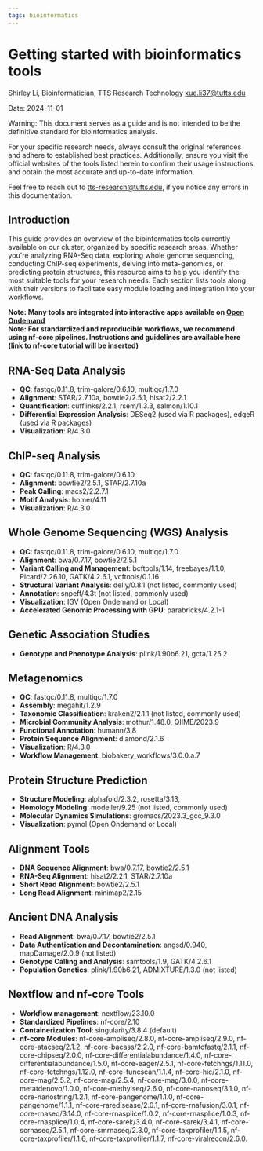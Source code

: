 ```yaml
---
tags: bioinformatics
---
```


# Getting started with bioinformatics tools

Shirley Li, Bioinformatician, TTS Research Technology
xue.li37@tufts.edu

Date: 2024-11-01

Warning: This document serves as a guide and is not intended to be the definitive standard for bioinformatics analysis.

For your specific research needs, always consult the original references and adhere to established best practices. Additionally, ensure you visit the official websites of the tools listed herein to confirm their usage instructions and obtain the most accurate and up-to-date information.

Feel free to reach out to tts-research@tufts.edu, if you notice any errors in this documentation.

## Introduction

This guide provides an overview of the bioinformatics tools currently available on our cluster, organized by specific research areas. Whether you're analyzing RNA-Seq data, exploring whole genome sequencing, conducting ChIP-seq experiments, delving into meta-genomics, or predicting protein structures, this resource aims to help you identify the most suitable tools for your research needs. Each section lists tools along with their versions to facilitate easy module loading and integration into your workflows.

**Note: Many tools are integrated into interactive apps available on [Open Ondemand](https://ondemand.pax.tufts.edu)**\
**Note: For standardized and reproducible workflows, we recommend using nf-core pipelines. Instructions and guidelines are available here (link to nf-core tutorial will be inserted)**

## RNA-Seq Data Analysis

- **QC**: fastqc/0.11.8, trim-galore/0.6.10, multiqc/1.7.0
- **Alignment**: STAR/2.7.10a, bowtie2/2.5.1, hisat2/2.2.1
- **Quantification**: cufflinks/2.2.1, rsem/1.3.3, salmon/1.10.1
- **Differential Expression Analysis**: DESeq2 (used via R packages), edgeR (used via R packages)
- **Visualization**: R/4.3.0

## ChIP-seq Analysis

- **QC**: fastqc/0.11.8, trim-galore/0.6.10
- **Alignment**: bowtie2/2.5.1, STAR/2.7.10a
- **Peak Calling**: macs2/2.2.7.1
- **Motif Analysis**: homer/4.11
- **Visualization**: R/4.3.0

## Whole Genome Sequencing (WGS) Analysis

- **QC**: fastqc/0.11.8, trim-galore/0.6.10, multiqc/1.7.0
- **Alignment**: bwa/0.7.17, bowtie2/2.5.1
- **Variant Calling and Management**: bcftools/1.14, freebayes/1.1.0, Picard/2.26.10, GATK/4.2.6.1, vcftools/0.1.16
- **Structural Variant Analysis**: delly/0.8.1 (not listed, commonly used)
- **Annotation**: snpeff/4.3t (not listed, commonly used)
- **Visualization**: IGV (Open Ondemand or Local)
- **Accelerated Genomic Processing with GPU**: parabricks/4.2.1-1

## Genetic Association Studies

- **Genotype and Phenotype Analysis**: plink/1.90b6.21, gcta/1.25.2

## Metagenomics

- **QC**: fastqc/0.11.8, multiqc/1.7.0
- **Assembly**: megahit/1.2.9
- **Taxonomic Classification**: kraken2/2.1.1 (not listed, commonly used)
- **Microbial Community Analysis**: mothur/1.48.0, QIIME/2023.9
- **Functional Annotation**: humann/3.8
- **Protein Sequence Alignment**: diamond/2.1.6
- **Visualization**: R/4.3.0
- **Workflow Management**: biobakery_workflows/3.0.0.a.7

## Protein Structure Prediction

- **Structure Modeling**: alphafold/2.3.2, rosetta/3.13,
- **Homology Modeling**: modeller/9.25 (not listed, commonly used)
- **Molecular Dynamics Simulations**: gromacs/2023.3_gcc_9.3.0
- **Visualization**: pymol (Open Ondemand or Local)

## Alignment Tools

- **DNA Sequence Alignment**: bwa/0.7.17, bowtie2/2.5.1
- **RNA-Seq Alignment**: hisat2/2.2.1, STAR/2.7.10a
- **Short Read Alignment**: bowtie2/2.5.1
- **Long Read Alignment**: minimap2/2.15

## Ancient DNA Analysis

- **Read Alignment**: bwa/0.7.17, bowtie2/2.5.1
- **Data Authentication and Decontamination**: angsd/0.940, mapDamage/2.0.9 (not listed)
- **Genotype Calling and Analysis**: samtools/1.9, GATK/4.2.6.1
- **Population Genetics**: plink/1.90b6.21, ADMIXTURE/1.3.0 (not listed)

## Nextflow and nf-core Tools

- **Workflow management**: nextflow/23.10.0
- **Standardized Pipelines**: nf-core/2.10
- **Containerization Tool**: singularity/3.8.4 (default)
- **nf-core Modules**: nf-core-ampliseq/2.8.0, nf-core-ampliseq/2.9.0, nf-core-atacseq/2.1.2, nf-core-bacass/2.2.0, nf-core-bamtofastq/2.1.1, nf-core-chipseq/2.0.0, nf-core-differentialabundance/1.4.0, nf-core-differentialabundance/1.5.0, nf-core-eager/2.5.1, nf-core-fetchngs/1.11.0, nf-core-fetchngs/1.12.0, nf-core-funcscan/1.1.4, nf-core-hic/2.1.0, nf-core-mag/2.5.2, nf-core-mag/2.5.4, nf-core-mag/3.0.0, nf-core-metatdenovo/1.0.0, nf-core-methylseq/2.6.0, nf-core-nanoseq/3.1.0, nf-core-nanostring/1.2.1, nf-core-pangenome/1.1.0, nf-core-pangenome/1.1.1, nf-core-raredisease/2.0.1, nf-core-rnafusion/3.0.1, nf-core-rnaseq/3.14.0, nf-core-rnasplice/1.0.2, nf-core-rnasplice/1.0.3, nf-core-rnasplice/1.0.4, nf-core-sarek/3.4.0, nf-core-sarek/3.4.1, nf-core-scrnaseq/2.5.1, nf-core-smrnaseq/2.3.0, nf-core-taxprofiler/1.1.5, nf-core-taxprofiler/1.1.6, nf-core-taxprofiler/1.1.7, nf-core-viralrecon/2.6.0.
